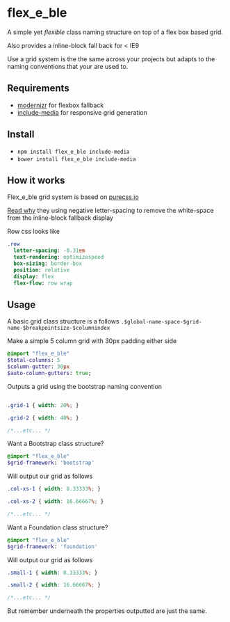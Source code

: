 # flex_e_ble

A simple yet *flexible* class naming structure on top of a flex box based grid.

Also provides a inline-block fall back for < IE9

Use a grid system is the the same across your projects but adapts to the naming conventions that your are used to.

## Requirements

* [modernizr](https://modernizr.com/download?flexbox-setclasses-shiv) for flexbox fallback
* [include-media](https://github.com/eduardoboucas/include-media) for responsive grid generation

## Install

* `npm install flex_e_ble include-media`
* `bower install flex_e_ble include-media`

## How it works

Flex_e_ble grid system is based on [purecss.io](http://purecss.io/)

[Read why](http://purecss.io/grids/#using-grids-with-custom-fonts) they using negative letter-spacing to remove the white-space from the inline-block fallback display

Row css looks like
```sass
.row
  letter-spacing: -0.31em
  text-rendering: optimizespeed
  box-sizing: border-box
  position: relative
  display: flex
  flex-flow: row wrap
```

## Usage

A basic grid class structure is a follows ```.$global-name-space-$grid-name-$breakpointsize-$columnindex```


Make a simple 5 column grid with 30px padding either side
```sass
@import "flex_e_ble"
$total-columns: 5
$column-gutter: 30px
$auto-column-gutters: true;
```

Outputs a grid using the bootstrap naming convention

```css

.grid-1 { width: 20%; }

.grid-2 { width: 40%; }

/*...etc... */

```


Want a Bootstrap class structure?
```sass
@import "flex_e_ble"
$grid-framework: 'bootstrap'
```

Will output our grid as follows
```css
.col-xs-1 { width: 8.33333%; }

.col-xs-2 { width: 16.66667%; }

/*...etc... */
```

Want a Foundation class structure?
```sass
@import "flex_e_ble"
$grid-framework: 'foundation'
```

Will output our grid as follows
```css
.small-1 { width: 8.33333%; }

.small-2 { width: 16.66667%; }

/*...etc... */
```

But remember underneath the properties outputted are just the same.
